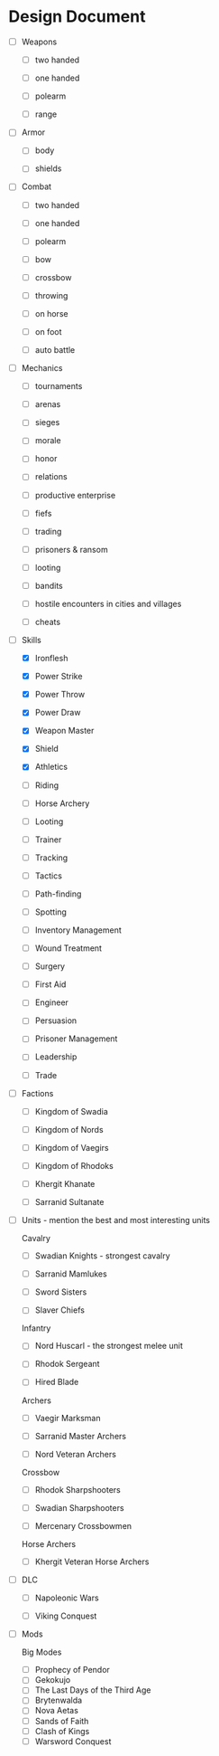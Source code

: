 # Design Document



- [ ] Weapons
  - [ ] two handed
  - [ ] one handed
  - [ ] polearm
  - [ ] range



- [ ] Armor
  - [ ] body
  - [ ] shields



- [ ] Combat
  - [ ] two handed
  - [ ] one handed
  - [ ] polearm
  - [ ] bow
  - [ ] crossbow
  - [ ] throwing
  - [ ] on horse
  - [ ] on foot
  - [ ] auto battle



- [ ] Mechanics
  - [ ] tournaments
  - [ ] arenas
  - [ ] sieges
  - [ ] morale
  - [ ] honor
  - [ ] relations
  - [ ] productive enterprise
  - [ ] fiefs
  - [ ] trading
  - [ ] prisoners & ransom
  - [ ] looting
  - [ ] bandits
  - [ ] hostile encounters in cities and villages
  - [ ] cheats



- [ ] Skills
  - [x] Ironflesh
  - [x] Power Strike
  - [x] Power Throw
  - [x] Power Draw
  - [x] Weapon Master
  - [x] Shield
  - [x] Athletics
  - [ ] Riding
  - [ ] Horse Archery
  - [ ] Looting
  - [ ] Trainer
  - [ ] Tracking
  - [ ] Tactics
  - [ ] Path-finding
  - [ ] Spotting
  - [ ] Inventory Management
  - [ ] Wound Treatment
  - [ ] Surgery
  - [ ] First Aid
  - [ ] Engineer
  - [ ] Persuasion
  - [ ] Prisoner Management
  - [ ] Leadership
  - [ ] Trade





- [ ] Factions
  - [ ] Kingdom of Swadia
  - [ ] Kingdom of Nords
  - [ ] Kingdom of Vaegirs
  - [ ] Kingdom of Rhodoks
  - [ ] Khergit Khanate
  - [ ] Sarranid Sultanate



- [ ] Units - mention the best and most interesting units

  

  Cavalry

  - [ ] Swadian Knights - strongest cavalry
  - [ ] Sarranid Mamlukes
  - [ ] Sword Sisters
  - [ ] Slaver Chiefs

  

  Infantry

  - [ ] Nord Huscarl - the strongest melee unit
  - [ ] Rhodok Sergeant
  - [ ] Hired Blade

  

  Archers	

  - [ ] Vaegir Marksman
  - [ ] Sarranid Master Archers
  - [ ] Nord Veteran Archers

  

  Crossbow

  - [ ] Rhodok Sharpshooters
  - [ ] Swadian Sharpshooters
  - [ ] Mercenary Crossbowmen

  

  Horse Archers	

  - [ ] Khergit Veteran Horse Archers



- [ ] DLC
  - [ ] Napoleonic Wars
  - [ ] Viking Conquest



- [ ] Mods

  

  Big Modes

  - [ ] Prophecy of Pendor
  - [ ] Gekokujo
  - [ ] The Last Days of the Third Age
  - [ ] Brytenwalda
  - [ ] Nova Aetas
  - [ ] Sands of Faith
  - [ ] Clash of Kings
  - [ ] Warsword Conquest
